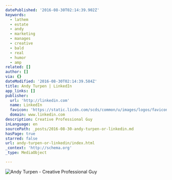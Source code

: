 ```yaml
---
datePublished: '2016-08-30T02:14:39.902Z'
keywords:
  - lathem
  - estate
  - andy
  - marketing
  - manages
  - creative
  - bald
  - real
  - humor
  - amp
related: []
author: []
via: {}
dateModified: '2016-08-30T02:14:39.584Z'
title: Andy Turpen | LinkedIn
app_links: []
publisher:
  url: 'http://linkedin.com'
  name: LinkedIn
  favicon: 'https://static.licdn.com/scds/common/u/images/logos/favicons/v1/favicon.ico'
  domain: www.linkedin.com
description: Creative Professional Guy
inLanguage: en
sourcePath: _posts/2016-08-30-andy-turpen-or-linkedin.md
hasPage: true
starred: false
url: andy-turpen-or-linkedin/index.html
_context: 'http://schema.org'
_type: MediaObject

---
```

![Andy Turpen - Creative Professional Guy](https://the-grid-user-content.s3-us-west-2.amazonaws.com/72d54400-8c2d-43ef-bb3f-9a9438869669.jpg)